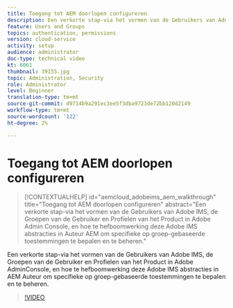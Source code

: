 ```yaml
---
title: Toegang tot AEM doorlopen configureren
description: Een verkorte stap-via het vormen van de Gebruikers van Adobe IMS, de Groepen van de Gebruiker en Profielen van het Product in Adobe AdminConsole, en hoe te hefboomwerking deze Adobe IMS abstracties in AEM Auteur om specifieke op groep-gebaseerde toestemmingen te bepalen en te beheren.
feature: Users and Groups
topics: authentication, permissions
version: cloud-service
activity: setup
audience: administrator
doc-type: technical video
kt: 6061
thumbnail: 39155.jpg
topic: Administration, Security
role: Administrator
level: Beginner
translation-type: tm+mt
source-git-commit: d9714b9a291ec3ee5f3dba9723de72bb120d2149
workflow-type: tm+mt
source-wordcount: '122'
ht-degree: 2%

---
```



# Toegang tot AEM doorlopen configureren

>[!CONTEXTUALHELP]
>id="aemcloud_adobeims_aem_walkthrough"
>title="Toegang tot AEM doorlopen configureren"
>abstract="Een verkorte stap-via het vormen van de Gebruikers van Adobe IMS, de Groepen van de Gebruiker en Profielen van het Product in Adobe Admin Console, en hoe te hefboomwerking deze Adobe IMS abstracties in Auteur AEM om specifieke op groep-gebaseerde toestemmingen te bepalen en te beheren."

Een verkorte stap-via het vormen van de Gebruikers van Adobe IMS, de Groepen van de Gebruiker en Profielen van het Product in Adobe AdminConsole, en hoe te hefboomwerking deze Adobe IMS abstracties in AEM Auteur om specifieke op groep-gebaseerde toestemmingen te bepalen en te beheren.

>[!VIDEO](https://video.tv.adobe.com/v/39155/?quality=12&learn=on)
